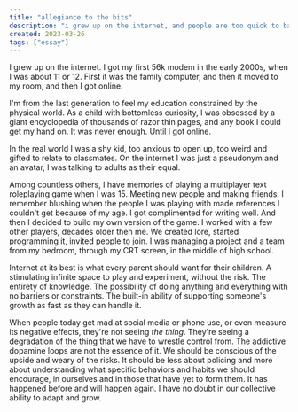 ```yaml
---
title: "allegiance to the bits"
description: "i grew up on the internet, and people are too quick to bail on it"
created: 2023-03-26
tags: ["essay"]
---
```


I grew up on the internet. I got my first 56k modem in the early 2000s, when I was about 11 or 12. First it was the family computer, and then it moved to my room, and then I got online.

I'm from the last generation to feel my education constrained by the physical world. As a child with bottomless curiosity, I was obsessed by a giant encyclopedia of thousands of razor thin pages, and any book I could get my hand on. It was never enough. Until I got online.

In the real world I was a shy kid, too anxious to open up, too weird and gifted to relate to classmates. On the internet I was just a pseudonym and an avatar, I was talking to adults as their equal.

Among countless others, I have memories of playing a multiplayer text roleplaying game when I was 15. Meeting new people and making friends. I remember blushing when the people I was playing with made references I couldn't get because of my age. I got complimented for writing well.
And then I decided to build my own version of the game. I worked with a few other players, decades older then me. We created lore, started programming it, invited people to join. I was managing a project and a team from my bedroom, through my CRT screen, in the middle of high school.

Internet at its best is what every parent should want for their children. A stimulating infinite space to play and experiment, without the risk. The entirety of knowledge. The possibility of doing anything and everything with no barriers or constraints. The built-in ability of supporting someone's growth as fast as they can handle it.

When people today get mad at social media or phone use, or even measure its negative effects, they're not seeing _the thing_. They're seeing a degradation of the thing that we have to wrestle control from. The addictive dopamine loops are not the essence of it.
We should be conscious of the upside and weary of the risks. It should be less about policing and more about understanding what specific behaviors and habits we should encourage, in ourselves and in those that have yet to form them.
It has happened before and will happen again. I have no doubt in our collective ability to adapt and grow.
